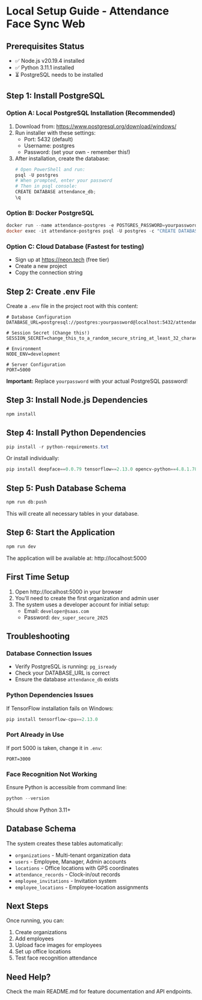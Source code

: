# Local Setup Guide - Attendance Face Sync Web

## Prerequisites Status
- ✅ Node.js v20.19.4 installed
- ✅ Python 3.11.1 installed  
- ⏳ PostgreSQL needs to be installed

## Step 1: Install PostgreSQL

### Option A: Local PostgreSQL Installation (Recommended)
1. Download from: https://www.postgresql.org/download/windows/
2. Run installer with these settings:
   - Port: 5432 (default)
   - Username: postgres
   - Password: (set your own - remember this!)
3. After installation, create the database:
   ```powershell
   # Open PowerShell and run:
   psql -U postgres
   # When prompted, enter your password
   # Then in psql console:
   CREATE DATABASE attendance_db;
   \q
   ```

### Option B: Docker PostgreSQL
```powershell
docker run --name attendance-postgres -e POSTGRES_PASSWORD=yourpassword -p 5432:5432 -d postgres:15
docker exec -it attendance-postgres psql -U postgres -c "CREATE DATABASE attendance_db;"
```

### Option C: Cloud Database (Fastest for testing)
- Sign up at https://neon.tech (free tier)
- Create a new project
- Copy the connection string

## Step 2: Create .env File

Create a `.env` file in the project root with this content:

```env
# Database Configuration
DATABASE_URL=postgresql://postgres:yourpassword@localhost:5432/attendance_db

# Session Secret (Change this!)
SESSION_SECRET=change_this_to_a_random_secure_string_at_least_32_characters_long

# Environment
NODE_ENV=development

# Server Configuration
PORT=5000
```

**Important:** Replace `yourpassword` with your actual PostgreSQL password!

## Step 3: Install Node.js Dependencies

```powershell
npm install
```

## Step 4: Install Python Dependencies

```powershell
pip install -r python-requirements.txt
```

Or install individually:
```powershell
pip install deepface==0.0.79 tensorflow==2.13.0 opencv-python==4.8.1.78 Pillow==10.0.1 numpy==1.24.3
```

## Step 5: Push Database Schema

```powershell
npm run db:push
```

This will create all necessary tables in your database.

## Step 6: Start the Application

```powershell
npm run dev
```

The application will be available at: http://localhost:5000

## First Time Setup

1. Open http://localhost:5000 in your browser
2. You'll need to create the first organization and admin user
3. The system uses a developer account for initial setup:
   - Email: `developer@saas.com`
   - Password: `dev_super_secure_2025`

## Troubleshooting

### Database Connection Issues
- Verify PostgreSQL is running: `pg_isready`
- Check your DATABASE_URL is correct
- Ensure the database `attendance_db` exists

### Python Dependencies Issues
If TensorFlow installation fails on Windows:
```powershell
pip install tensorflow-cpu==2.13.0
```

### Port Already in Use
If port 5000 is taken, change it in `.env`:
```env
PORT=3000
```

### Face Recognition Not Working
Ensure Python is accessible from command line:
```powershell
python --version
```

Should show Python 3.11+

## Database Schema

The system creates these tables automatically:
- `organizations` - Multi-tenant organization data
- `users` - Employee, Manager, Admin accounts
- `locations` - Office locations with GPS coordinates
- `attendance_records` - Clock-in/out records
- `employee_invitations` - Invitation system
- `employee_locations` - Employee-location assignments

## Next Steps

Once running, you can:
1. Create organizations
2. Add employees
3. Upload face images for employees
4. Set up office locations
5. Test face recognition attendance

## Need Help?

Check the main README.md for feature documentation and API endpoints.

